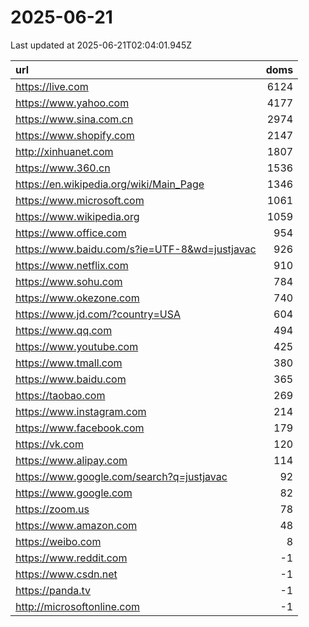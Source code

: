 # 2025-06-21

<!-- BEGIN -->
Last updated at 2025-06-21T02:04:01.945Z

url | doms
:- | -:
https://live.com | 6124
https://www.yahoo.com | 4177
https://www.sina.com.cn | 2974
https://www.shopify.com | 2147
http://xinhuanet.com | 1807
https://www.360.cn | 1536
https://en.wikipedia.org/wiki/Main_Page | 1346
https://www.microsoft.com | 1061
https://www.wikipedia.org | 1059
https://www.office.com | 954
https://www.baidu.com/s?ie=UTF-8&wd=justjavac | 926
https://www.netflix.com | 910
https://www.sohu.com | 784
https://www.okezone.com | 740
https://www.jd.com/?country=USA | 604
https://www.qq.com | 494
https://www.youtube.com | 425
https://www.tmall.com | 380
https://www.baidu.com | 365
https://taobao.com | 269
https://www.instagram.com | 214
https://www.facebook.com | 179
https://vk.com | 120
https://www.alipay.com | 114
https://www.google.com/search?q=justjavac | 92
https://www.google.com | 82
https://zoom.us | 78
https://www.amazon.com | 48
https://weibo.com | 8
https://www.reddit.com | -1
https://www.csdn.net | -1
https://panda.tv | -1
http://microsoftonline.com | -1
<!-- END -->
